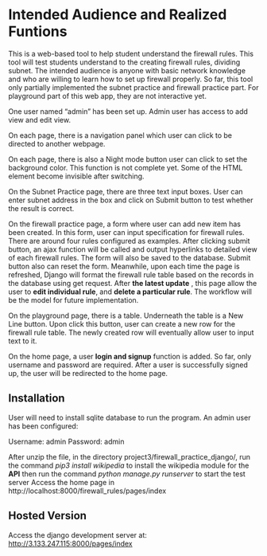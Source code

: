 # Intended Audience and Realized Funtions
This is a web-based tool to help student understand the firewall rules. This tool will test students
understand to the creating firewall rules, dividing subnet.
The intended audience is anyone with basic network knowledge and who are willing to learn
how to set up firewall properly.
So far, this tool only partially implemented the subnet practice and firewall practice part. For
playground part of this web app, they are not interactive yet.

One user named “admin” has been set up. Admin user has access to add view and edit view.

On each page, there is a navigation panel which user can click to be directed to another webpage.

On each page, there is also a Night mode button user can click to set the background color. This
function is not complete yet. Some of the HTML element become invisible after switching.

On the Subnet Practice page, there are three text input boxes. User can enter subnet address in
the box and click on Submit button to test whether the result is correct.

On the firewall practice page, a form where user can add new item has been created. In this form,
user can input specification for firewall rules. There are around four rules configured as
examples. After clicking submit button, an ajax function will be called and output hyperlinks to
detailed view of each firewall rules. The form will also be saved to the database. Submit button
also can reset the form. Meanwhile, upon each time the page is refreshed, Django will format the
firewall rule table based on the records in the database using get request. After **the latest update**
, this page allow the user to **edit individual rule**, and **delete a particular rule**. The workflow will 
be the model for future implementation.

On the playground page, there is a table. Underneath the table is a New Line button. Upon click
this button, user can create a new row for the firewall rule table. The newly created row will
eventually allow user to input text to it. 

On the home page, a user **login and signup** function is added. So far, only username and password 
are required. After a user is successfully signed up, the user will be redirected to the home page.

## Installation
User will need to install sqlite database to run the program.
An admin user has been configured:

Username: admin
Password: admin

After unzip the file, in the directory project3/firewall_practice_django/, run the command
*pip3 install wikipedia*
to install the wikipedia module for the **API**
then run the command
*python manage.py runserver*
to start the test server
Access the home page in http://localhost:8000/firewall_rules/pages/index

## Hosted Version
Access the django development server at:
http://3.133.247.115:8000/pages/index
